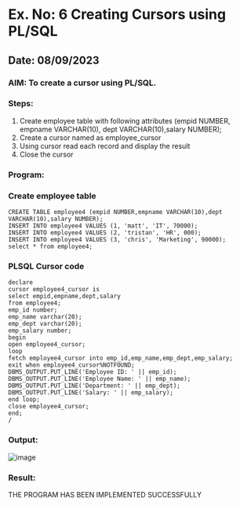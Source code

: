 # Ex. No: 6 Creating Cursors using PL/SQL

## Date: 08/09/2023

### AIM: To create a cursor using PL/SQL.

### Steps:
1. Create employee table with following attributes (empid NUMBER, empname VARCHAR(10), dept VARCHAR(10),salary NUMBER);
2. Create a cursor named as employee_cursor
3. Using cursor read each record and display the result
4. Close the cursor

### Program:

### Create employee table
```
CREATE TABLE employee4 (empid NUMBER,empname VARCHAR(10),dept VARCHAR(10),salary NUMBER);
INSERT INTO employee4 VALUES (1, 'matt', 'IT', 70000);
INSERT INTO employee4 VALUES (2, 'tristan', 'HR', 000);
INSERT INTO employee4 VALUES (3, 'chris', 'Marketing', 90000);
select * from employee4;
```

### PLSQL Cursor code
```
declare
cursor employee4_cursor is
select empid,empname,dept,salary
from employee4;
emp_id number;
emp_name varchar(20);
emp_dept varchar(20);
emp_salary number;
begin
open employee4_cursor;
loop
fetch employee4_cursor into emp_id,emp_name,emp_dept,emp_salary;
exit when employee4_cursor%NOTFOUND;
DBMS_OUTPUT.PUT_LINE('Employee ID: ' || emp_id);
DBMS_OUTPUT.PUT_LINE('Employee Name: ' || emp_name);
DBMS_OUTPUT.PUT_LINE('Department: ' || emp_dept);
DBMS_OUTPUT.PUT_LINE('Salary: ' || emp_salary);
end loop;
close employee4_cursor;
end;
/
```

### Output:
![image](https://github.com/varshxnx/Ex-no-6-Creating-Cursors-using-PL-SQL/assets/122253525/da2f6427-2ced-4eee-b854-18734d929ece)

### Result:
THE PROGRAM HAS BEEN IMPLEMENTED SUCCESSFULLY
